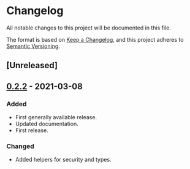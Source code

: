 # Changelog
All notable changes to this project will be documented in this file.

The format is based on [Keep a Changelog](https://keepachangelog.com/en/1.0.0/),
and this project adheres to [Semantic Versioning](https://semver.org/spec/v2.0.0.html).

## [Unreleased]

## [0.2.2] - 2021-03-08
### Added
- First generally available release.
- Updated documentation.
- First release.

### Changed
- Added helpers for security and types.

[0.2.2]: https://github.com/nelsongomes/ts-openapi/compare/v0.2.1...HEAD
